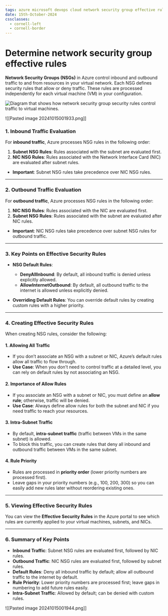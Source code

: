 ```yaml
---
tags: azure microsoft devops cloud network security group effective rules
date: 15th-October-2024
cssclasses:
  - cornell-left
  - cornell-border
---
```


# Determine network security group effective rules

**Network Security Groups (NSGs)** in Azure control inbound and outbound traffic to and from resources in your virtual network. Each NSG defines security rules that allow or deny traffic. These rules are processed independently for each virtual machine (VM) in your configuration.

![Diagram that shows how network security group security rules control traffic to virtual machines.](https://learn.microsoft.com/en-us/training/wwl-azure/configure-network-security-groups/media/security-groups-7a9d5c84.png)


![[Pasted image 20241015001933.png]]

### **1. Inbound Traffic Evaluation**

For **inbound traffic**, Azure processes NSG rules in the following order:

1. **Subnet NSG Rules**: Rules associated with the subnet are evaluated first.
2. **NIC NSG Rules**: Rules associated with the Network Interface Card (NIC) are evaluated after subnet rules.

- **Important**: Subnet NSG rules take precedence over NIC NSG rules.

---

### **2. Outbound Traffic Evaluation**

For **outbound traffic**, Azure processes NSG rules in the following order:

1. **NIC NSG Rules**: Rules associated with the NIC are evaluated first.
2. **Subnet NSG Rules**: Rules associated with the subnet are evaluated after NIC rules.

- **Important**: NIC NSG rules take precedence over subnet NSG rules for outbound traffic.

---

### **3. Key Points on Effective Security Rules**

- **NSG Default Rules**:
    
    - **DenyAllInbound**: By default, all inbound traffic is denied unless explicitly allowed.
    - **AllowInternetOutbound**: By default, all outbound traffic to the internet is allowed unless explicitly denied.
- **Overriding Default Rules**: You can override default rules by creating custom rules with a higher priority.
    

---

### **4. Creating Effective Security Rules**

When creating NSG rules, consider the following:

#### **1. Allowing All Traffic**

- If you don’t associate an NSG with a subnet or NIC, Azure’s default rules allow all traffic to flow through.
- **Use Case**: When you don’t need to control traffic at a detailed level, you can rely on default rules by not associating an NSG.

#### **2. Importance of Allow Rules**

- If you associate an NSG with a subnet or NIC, you must define an **allow rule**; otherwise, traffic will be denied.
- **Use Case**: Always define allow rules for both the subnet and NIC if you need traffic to reach your resources.

#### **3. Intra-Subnet Traffic**

- By default, **intra-subnet traffic** (traffic between VMs in the same subnet) is allowed.
- To block this traffic, you can create rules that deny all inbound and outbound traffic between VMs in the same subnet.

#### **4. Rule Priority**

- Rules are processed in **priority order** (lower priority numbers are processed first).
- Leave gaps in your priority numbers (e.g., 100, 200, 300) so you can easily add new rules later without reordering existing ones.

---

### **5. Viewing Effective Security Rules**

You can view the **Effective Security Rules** in the Azure portal to see which rules are currently applied to your virtual machines, subnets, and NICs.

---

### **6. Summary of Key Points**

- **Inbound Traffic**: Subnet NSG rules are evaluated first, followed by NIC rules.
- **Outbound Traffic**: NIC NSG rules are evaluated first, followed by subnet rules.
- **Default Rules**: Deny all inbound traffic by default; allow all outbound traffic to the internet by default.
- **Rule Priority**: Lower priority numbers are processed first; leave gaps in numbering to add future rules easily.
- **Intra-Subnet Traffic**: Allowed by default; can be denied with custom rules.

![[Pasted image 20241015001944.png]]